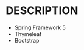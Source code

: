 <h1>DESCRIPTION</h1>
<ul>
  <li>Spring Framework 5</li>
  <li>Thymeleaf</li>
  <li>Bootstrap</li>
  </ul>
